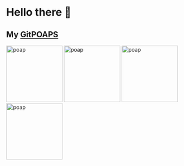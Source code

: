 # Hello there 👋

## My [GitPOAPS](https://www.gitpoap.io/)
<p><a href="https://www.gitpoap.io/gp/49"><img src="https://assets.poap.xyz/gitpoap-2022-poapgallery-contributor-2022-logo-1649268307923.png"  alt="poap" height="150" width="150"></a>  <a href="https://www.gitpoap.io/gp/48"><img src="https://assets.poap.xyz/gitpoap-2021-poapgallery-contributor-2021-logo-1649268211499.png"  alt="poap" height="150" width="150"></a>  <a href="https://www.gitpoap.io/gp/27"><img src="https://assets.poap.xyz/gitpoap-2021-poapfun-contributor-2021-logo-1649266585011.png"  alt="poap" height="150" width="150"></a>  <a href="https://www.gitpoap.io/gp/28"><img src="https://assets.poap.xyz/gitpoap-2022-poapfun-contributor-2022-logo-1649266640542.png"  alt="poap" height="150" width="150"></a>  </p>
<!--
**rlajous/rlajous** is a ✨ _special_ ✨ repository because its `README.md` (this file) appears on your GitHub profile.

Here are some ideas to get you started:

- 🔭 I’m currently working on ...
- 🌱 I’m currently learning ...
- 👯 I’m looking to collaborate on ...
- 🤔 I’m looking for help with ...
- 💬 Ask me about ...
- 📫 How to reach me: ...
- 😄 Pronouns: ...
- ⚡ Fun fact: ...
-->
